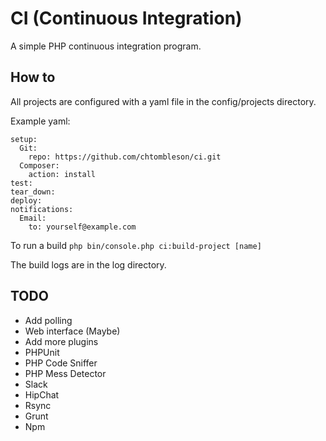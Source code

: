 # CI (Continuous Integration)

A simple PHP continuous integration program.

## How to

All projects are configured with a yaml file in the config/projects directory.

Example yaml:

    setup:
      Git:
        repo: https://github.com/chtombleson/ci.git
      Composer:
        action: install
    test:
    tear_down:
    deploy:
    notifications:
      Email:
        to: yourself@example.com

To run a build `php bin/console.php ci:build-project [name]`

The build logs are in the log directory.

## TODO

  * Add polling
  * Web interface (Maybe)
  * Add more plugins
   * PHPUnit
   * PHP Code Sniffer
   * PHP Mess Detector
   * Slack
   * HipChat
   * Rsync
   * Grunt
   * Npm
